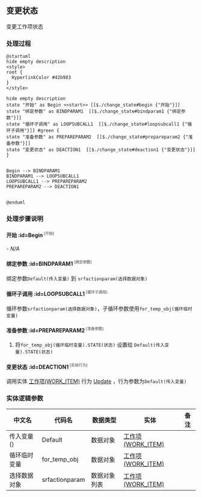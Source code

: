 ## 变更状态 <!-- {docsify-ignore-all} -->

   变更工作项状态

### 处理过程

```plantuml
@startuml
hide empty description
<style>
root {
  HyperlinkColor #42b983
}
</style>

hide empty description
state "开始" as Begin <<start>> [[$./change_state#begin {"开始"}]]
state "绑定参数" as BINDPARAM1  [[$./change_state#bindparam1 {"绑定参数"}]]
state "循环子调用" as LOOPSUBCALL1  [[$./change_state#loopsubcall1 {"循环子调用"}]] #green {
state "准备参数" as PREPAREPARAM2  [[$./change_state#prepareparam2 {"准备参数"}]]
state "变更状态" as DEACTION1  [[$./change_state#deaction1 {"变更状态"}]]
}


Begin --> BINDPARAM1
BINDPARAM1 --> LOOPSUBCALL1
LOOPSUBCALL1 --> PREPAREPARAM2
PREPAREPARAM2 --> DEACTION1


@enduml
```


### 处理步骤说明

#### 开始 :id=Begin<sup class="footnote-symbol"> <font color=gray size=1>[开始]</font></sup>



*- N/A*
#### 绑定参数 :id=BINDPARAM1<sup class="footnote-symbol"> <font color=gray size=1>[绑定参数]</font></sup>



绑定参数`Default(传入变量)` 到 `srfactionparam(选择数据对象)`
#### 循环子调用 :id=LOOPSUBCALL1<sup class="footnote-symbol"> <font color=gray size=1>[循环子调用]</font></sup>



循环参数`srfactionparam(选择数据对象)`，子循环参数使用`for_temp_obj(循环临时变量)`
#### 准备参数 :id=PREPAREPARAM2<sup class="footnote-symbol"> <font color=gray size=1>[准备参数]</font></sup>



1. 将`for_temp_obj(循环临时变量).STATE(状态)` 设置给  `Default(传入变量).STATE(状态)`

#### 变更状态 :id=DEACTION1<sup class="footnote-symbol"> <font color=gray size=1>[实体行为]</font></sup>



调用实体 [工作项(WORK_ITEM)](module/ProjMgmt/work_item.md) 行为 [Update](module/ProjMgmt/work_item#行为) ，行为参数为`Default(传入变量)`



### 实体逻辑参数

|    中文名   |    代码名    |  数据类型    |  实体   |备注 |
| --------| --------| -------- | -------- | --------   |
|传入变量(<i class="fa fa-check"/></i>)|Default|数据对象|[工作项(WORK_ITEM)](module/ProjMgmt/work_item.md)||
|循环临时变量|for_temp_obj|数据对象|[工作项(WORK_ITEM)](module/ProjMgmt/work_item.md)||
|选择数据对象|srfactionparam|数据对象列表|[工作项(WORK_ITEM)](module/ProjMgmt/work_item.md)||
